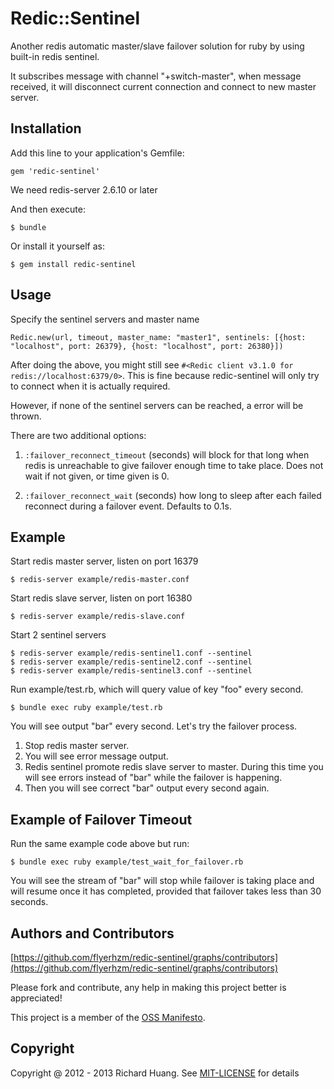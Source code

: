 # Redic::Sentinel

Another redis automatic master/slave failover solution for ruby by
using built-in redis sentinel.

It subscribes message with channel "+switch-master", when message
received, it will disconnect current connection and connect to new
master server.

## Installation

Add this line to your application's Gemfile:

    gem 'redic-sentinel'

We need redis-server 2.6.10 or later

And then execute:

    $ bundle

Or install it yourself as:

    $ gem install redic-sentinel

## Usage

Specify the sentinel servers and master name

    Redic.new(url, timeout, master_name: "master1", sentinels: [{host: "localhost", port: 26379}, {host: "localhost", port: 26380}])


After doing the above, you might still see `#<Redic client v3.1.0 for redis://localhost:6379/0>`.
This is fine because redic-sentinel will only try to connect when it is actually required.

However, if none of the sentinel servers can be reached, a error will be thrown.

There are two additional options:

1. `:failover_reconnect_timeout` (seconds) will block for that long when
   redis is unreachable to give failover enough time to take place. Does
   not wait if not given, or time given is 0.

2. `:failover_reconnect_wait` (seconds) how long to sleep after each
   failed reconnect during a failover event. Defaults to 0.1s.

## Example

Start redis master server, listen on port 16379

```
$ redis-server example/redis-master.conf
```

Start redis slave server, listen on  port 16380

```
$ redis-server example/redis-slave.conf
```

Start 2 sentinel servers

```
$ redis-server example/redis-sentinel1.conf --sentinel
$ redis-server example/redis-sentinel2.conf --sentinel
$ redis-server example/redis-sentinel3.conf --sentinel
```

Run example/test.rb, which will query value of key "foo" every second.

```
$ bundle exec ruby example/test.rb
```

You will see output "bar" every second. Let's try the failover process.

1. Stop redis master server.
2. You will see error message output.
3. Redis sentinel promote redis slave server to master. During this time
   you will see errors instead of "bar" while the failover is happening.
4. Then you will see correct "bar" output every second again.

## Example of Failover Timeout
Run the same example code above but run:

```
$ bundle exec ruby example/test_wait_for_failover.rb
```

You will see the stream of "bar" will stop while failover is taking
place and will resume once it has completed, provided that failover
takes less than 30 seconds.

## Authors and Contributors

[https://github.com/flyerhzm/redic-sentinel/graphs/contributors](https://github.com/flyerhzm/redic-sentinel/graphs/contributors)

Please fork and contribute, any help in making this project better is appreciated!

This project is a member of the [OSS Manifesto](http://ossmanifesto.org/).

## Copyright

Copyright @ 2012 - 2013 Richard Huang. See [MIT-LICENSE](https://github.com/flyerhzm/redic-sentinel/blob/master/MIT-LICENSE) for details
